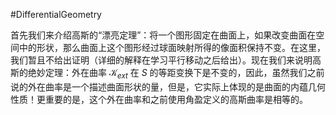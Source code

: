 #DifferentialGeometry 

首先我们来介绍高斯的“漂亮定理”：将一个图形固定在曲面上，如果改变曲面在空间中的形状，那么曲面上这个图形经过球面映射所得的像面积保持不变。在这里，我们暂且不给出证明（详细的解释在学习平行移动之后给出）。现在我们来说明高斯的绝妙定理：外在曲率 $\mathcal{K}_{ext}$ 在 $S$ 的等距变换下是不变的，因此，虽然我们之前说的外在曲率是一个描述曲面形状的量，但是，它实际上体现的是曲面的内蕴几何性质！更重要的是，这个外在曲率和之前使用角盈定义的高斯曲率是相等的。




